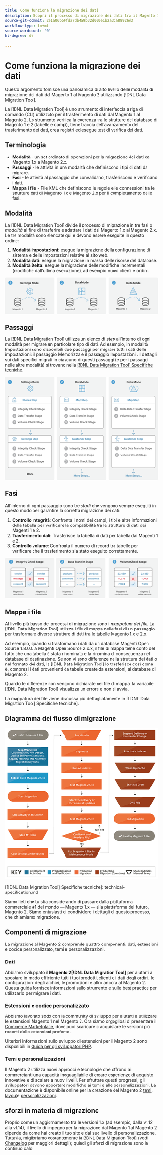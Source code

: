 ```yaml
---
title: Come funziona la migrazione dei dati
description: Scopri il processo di migrazione dei dati tra il Magento 1 e il Magento 2, compresi la terminologia, i diagrammi del flusso di lavoro e i passaggi.
source-git-commit: 2e1a06b59fda7db4a9b32d000e1b2a3ca88926d3
workflow-type: tm+mt
source-wordcount: '0'
ht-degree: 0%

---
```



# Come funziona la migrazione dei dati

Questo argomento fornisce una panoramica di alto livello delle modalità di migrazione dei dati dal Magento 1 al Magento 2 utilizzando [!DNL Data Migration Tool].

La [!DNL Data Migration Tool] è uno strumento di interfaccia a riga di comando (CLI) utilizzato per il trasferimento di dati dal Magento 1 al Magento 2. Lo strumento verifica la coerenza tra le strutture del database di Magento 1 e 2 (tabelle e campi), tiene traccia dell’avanzamento del trasferimento dei dati, crea registri ed esegue test di verifica dei dati.

## Terminologia

* **Modalità** - un set ordinato di operazioni per la migrazione dei dati da Magento 1.x a Magento 2.x.
* **Passaggi** - le attività in una modalità che definiscono i tipi di dati da migrare.
* **Fasi** - le attività al passaggio che convalidano, trasferiscono e verificano i dati.
* **Mappa i file** - File XML che definiscono le regole e le connessioni tra le strutture dati di Magento 1.x e Magento 2.x per il completamento delle fasi.

## Modalità

La [!DNL Data Migration Tool] divide il processo di migrazione in tre fasi o *modalità* al fine di trasferire e adattare i dati dal Magento 1.x al Magento 2.x. Le tre modalità sono elencate qui e devono essere eseguite in questo ordine:

1. **Modalità impostazioni**: esegue la migrazione della configurazione di sistema e delle impostazioni relative al sito web.
1. **Modalità dati**: esegue la migrazione in massa delle risorse del database.
1. **Modalità Delta**: esegue la migrazione delle modifiche incrementali (modifiche dall’ultima esecuzione), ad esempio nuovi clienti e ordini.

![Modalità di migrazione](../../assets/data-migration/MigrationModes2.png)

## Passaggi

La [!DNL Data Migration Tool] utilizza un elenco di *step* all’interno di ogni modalità per migrare un particolare tipo di dati. Ad esempio, in modalità Impostazioni sono disponibili due passaggi per migrare tutti i dati delle impostazioni: il passaggio Memorizza e il passaggio Impostazioni . I dettagli sui dati specifici migrati in ciascuno di questi passaggi (e per i passaggi nelle altre modalità) si trovano nella [[!DNL Data Migration Tool] Specifiche tecniche](technical-specification.md).

![Panoramica sulla migrazione](../../assets/data-migration/MigrationOverview2.png)

## Fasi

All&#39;interno di ogni passaggio sono tre *stadi* che vengono sempre eseguiti in questo modo per garantire la corretta migrazione dei dati:

1. **Controllo integrità**: Confronta i nomi dei campi, i tipi e altre informazioni della tabella per verificare la compatibilità tra le strutture di dati dei Magenti 1 e 2.
1. **Trasferimento dati**: Trasferisce la tabella di dati per tabella dai Magenti 1 e 2.
1. **Controllo volume**: Confronta il numero di record tra tabelle per verificare che il trasferimento sia stato eseguito correttamente.

![Fasi della migrazione](../../assets/data-migration/MigrationSteps2.png)

## Mappa i file

Al livello più basso dei processi di migrazione sono i *mappatura dei file*. La [!DNL Data Migration Tool] utilizza i file di mappa nelle fasi di un passaggio per trasformare diverse strutture di dati tra le tabelle Magento 1.x e 2.x.

Ad esempio, quando si trasformano i dati da un database Magenti Open Source 1.8.0.0 a Magenti Open Source 2.x.x, il file di mappa tiene conto del fatto che una tabella è stata rinominata e la rinomina di conseguenza nel database di destinazione. Se non vi sono differenze nella struttura dei dati o nel formato dei dati, la [!DNL Data Migration Tool] lo trasferisce così come è, compresi i dati provenienti da tabelle create da estensioni, al database di Magento 2.

Quando le differenze non vengono dichiarate nei file di mappa, la variabile [!DNL Data Migration Tool] visualizza un errore e non si avvia.

La mappatura dei file viene discussa più dettagliatamente in [[!DNL Data Migration Tool] Specifiche tecniche].

## Diagramma del flusso di migrazione

![Flusso di migrazione](../../assets/data-migration/migration_flow.png)

[[!DNL Data Migration Tool] Specifiche tecniche]: technical-specification.md

Siamo lieti che tu stia considerando di passare dalla piattaforma commerciale #1 del mondo — Magento 1.x — alla piattaforma del futuro, Magento 2. Siamo entusiasti di condividere i dettagli di questo processo, che chiamiamo migrazione.

## Componenti di migrazione

La migrazione al Magento 2 comprende quattro componenti: dati, estensioni e codice personalizzato, temi e personalizzazioni.

### Dati

Abbiamo sviluppato il **Magento 2[!DNL Data Migration Tool]** per aiutarti a spostare in modo efficiente tutti i tuoi prodotti, clienti e i dati degli ordini, le configurazioni degli archivi, le promozioni e altro ancora al Magento 2. Questa guida fornisce informazioni sullo strumento e sulle best practice per utilizzarlo per migrare i dati.

### Estensioni e codice personalizzato

Abbiamo lavorato sodo con la community di sviluppo per aiutarti a utilizzare le estensioni Magento 1 nel Magento 2. Ora siamo orgogliosi di presentare il [Commerce Marketplace](https://marketplace.magento.com/), dove puoi scaricare o acquistare le versioni più recenti delle estensioni preferite.

Ulteriori informazioni sullo sviluppo di estensioni per il Magento 2 sono disponibili in [Guida per gli sviluppatori PHP](https://developer.adobe.com/commerce/php/development/).

### Temi e personalizzazioni

Il Magento 2 utilizza nuovi approcci e tecnologie che offrono ai commercianti una capacità ineguagliabile di creare esperienze di acquisto innovative e di scalare a nuovi livelli. Per sfruttare questi progressi, gli sviluppatori devono apportare modifiche ai temi e alle personalizzazioni. La documentazione è disponibile online per la creazione del Magento 2 [temi](https://developer.adobe.com/commerce/frontend-core/guide/themes/), [layout](https://developer.adobe.com/commerce/frontend-core/guide/layouts/)e [personalizzazioni](https://developer.adobe.com/commerce/frontend-core/guide/layouts/xml-manage/).

## sforzi in materia di migrazione

Proprio come un aggiornamento tra le versioni 1.x (ad esempio, dalla v1.12 alla v1.14), il livello di impegno per la migrazione dal Magento 1 al Magento 2 dipende da come hai creato il tuo sito e dal suo livello di personalizzazione.
Tuttavia, miglioriamo costantemente la [!DNL Data Migration Tool] (vedi [Changelog](https://github.com/magento/data-migration-tool/blob/2.3/CHANGELOG.md) per maggiori dettagli); quindi gli sforzi di migrazione sono in continuo calo.
